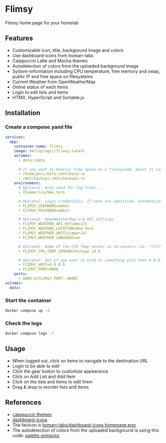 # Flimsy
Flimsy home page for your homelab

## Features
- Customizable icon, title, background image and colors
- Use dashboard-icons from homarr-labs
- Catppuccin Latte and Mocha themes
- Autodetection of colors from the uploaded background image
- System-information including CPU temperature, free memory and swap, public IP and free space on filesystems
- Current Weather from OpenWeatherMap
- Online status of each items
- Login to edit lists and items
- HTMX, HyperScript and Sortable.js

## Installation

### Create a compose.yaml file
```yaml
services:
  app:
    container_name: flimsy
    image: beringlogic/flimsy:latest
    volumes:
      - data:/data
            
      # If you want to monitor free space on a filesystem, mount it read-only on /mnt/name in the container
      - /home/phil/Data:/mnt/Data:ro
      - /mnt/backups:/mnt/backups:ro
    environment:
      # Optional: Only used for log files...
      - TZ=America/New_York

      # Optional: Login credentials. If none are specified, authentication is disabled.
      - FLIMSY_USERNAME=admin
      - FLIMSY_PASSWORD=admin

      # Optional: OpenWeatherMap.org API settings.
      - FLIMSY_WEATHER_API_KEY=abc123
      - FLIMSY_WEATHER_LOCATION=New York
      - FLIMSY_WEATHER_UNITS=imperial
      - FLIMSY_WEATHER_LANGUAGE=en

      # Optional: Name of the CPU Temp sensor in lm-sensors. ex: "Tctl" for Ryzen CPUs or "Package id 0" for Xeon CPUs.
      - FLIMSY_CPU_TEMP_SENSOR=Package id 0

      # Optional: Set if you want to bind to something else than 0.0.0.0:8080
      - FLIMSY_HOST=0.0.0.0
      - FLIMSY_PORT=8080
    ports:
      - 8080:${FLIMSY_PORT:-8080}
volumes:
  data:
```

### Start the container
```bash
docker compose up -d
```

### Check the logs
```bash
docker compose logs -f
```

## Usage
- When logged out, click on items to navigate to the destination URL
- Login to be able to edit
- Click the gear button to customize appearance
- Click on Add List and Add Item
- Click on the lists and items to edit them
- Drag & drop to reorder lists and items

## References
- [catppuccin themes](https://github.com/catppuccin/catppuccin/blob/main/docs/style-guide.md)
- [dashboard-icons](https://github.com/homarr-labs/dashboard-icons)
- The favicon is [homarr-labs/dashboard-icons homepage.png](https://cdn.jsdelivr.net/gh/homarr-labs/dashboard-icons/png/homepage.png)
- The autodetection of colors from the uploaded background is using this code: [palette-extractor](https://github.com/BeringLogic/palette-extractor)


